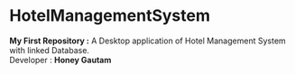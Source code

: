 # HotelManagementSystem
<b>My First Repository :</b> A Desktop application of Hotel Management System with linked Database.<br>
Developer : <b>Honey Gautam</b>

